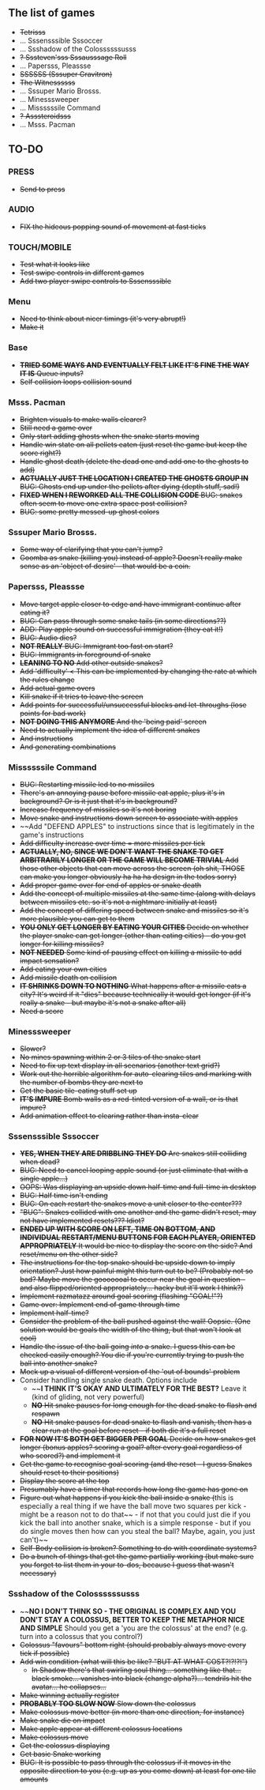 ## The list of games

- ~~Tetrisss~~
- ... Sssensssible Sssoccer
- ... Ssshadow of the Colossssssusss
- ~~? Sssteven'sss Sssausssage Roll~~
- ... Papersss, Pleassse
- ~~SSSSSS (Sssuper Gravitron)~~
- ~~The Witnessssss~~
- ... Sssuper Mario Brosss.
- ... Minesssweeper
- ... Missssssile Command
- ~~? Asssteroidsss~~
- ... Msss. Pacman

## TO-DO

### PRESS

- ~~Send to press~~

### AUDIO

- ~~FIX the hideous popping sound of movement at fast ticks~~

### TOUCH/MOBILE

- ~~Test what it looks like~~
- ~~Test swipe controls in different games~~
- ~~Add two player swipe controls to Sssensssible~~

### Menu

- ~~Need to think about nicer timings (it's very abrupt!)~~
- ~~Make it~~

### Base

- ~~__TRIED SOME WAYS AND EVENTUALLY FELT LIKE IT'S FINE THE WAY IT IS__ Queue inputs?~~
- ~~Self collision loops collision sound~~

### Msss. Pacman

- ~~Brighten visuals to make walls clearer?~~
- ~~Still need a game over~~
- ~~Only start adding ghosts when the snake starts moving~~
- ~~Handle win state on all pellets eaten (just reset the game but keep the score right?)~~
- ~~Handle ghost death (delete the dead one and add one to the ghosts to add)~~
- ~~__ACTUALLY JUST THE LOCATION I CREATED THE GHOSTS GROUP IN__ BUG: Ghosts end up under the pellets after dying (depth stuff, sad!)~~
- ~~__FIXED WHEN I REWORKED ALL THE COLLISION CODE__ BUG: snakes often seem to move one extra space post collision?~~
- ~~BUG: some pretty messed-up ghost colors~~

### Sssuper Mario Brosss.

- ~~Some way of clarifying that you can't jump?~~
- ~~Goomba as snake (killing you) instead of apple? Doesn't really make sense as an 'object of desire' - that would be a coin.~~

### Papersss, Pleassse

- ~~Move target apple closer to edge and have immigrant continue after eating it?~~
- ~~BUG: Can pass through some snake tails (in some directions??)~~
- ~~ADD: Play apple sound on successful immigration (they eat it!)~~
- ~~BUG: Audio dies?~~
- ~~__NOT REALLY__ BUG: Immigrant too fast on start?~~
- ~~BUG: Immigrants in foreground of snake~~
- ~~__LEANING TO NO__ Add other outside snakes?~~
- ~~Add 'difficulty' < This can be implemented by changing the rate at which the rules change~~
- ~~Add actual game overs~~
- ~~Kill snake if it tries to leave the screen~~
- ~~Add points for successful/unsuccessful blocks and let-throughs (lose points for bad work)~~
- ~~__NOT DOING THIS ANYMORE__ And the 'being paid' screen~~
- ~~Need to actually implement the idea of different snakes~~
- ~~And instructions~~
- ~~And generating combinations~~

### Missssssile Command

- ~~BUG: Restarting missile led to no missiles~~
- ~~There's an annoying pause before missile eat apple, plus it's in background? Or is it just that it's in background?~~
- ~~Increase frequency of missiles so it's not boring~~
- ~~Move snake and instructions down screen to associate with apples~~
- ~~Add "DEFEND APPLES" to instructions since that is legitimately in the game's instructions
- ~~Add difficulty increase over time = more missiles per tick~~
- ~~__ACTUALLY, NO, SINCE WE DON'T WANT THE SNAKE TO GET ARBITRARILY LONGER OR THE GAME WILL BECOME TRIVIAL__ Add those other objects that can move across the screen (oh shit, THOSE can make you longer obviously ha ha ha design in the todos sorry)~~
- ~~Add proper game over for end of apples or snake death~~
- ~~Add the concept of multiple missiles at the same time (along with delays between missiles etc. so it's not a nightmare initially at least)~~
- ~~Add the concept of differing speed between snake and missiles so it's more plausible you can get to them~~
- ~~__YOU ONLY GET LONGER BY EATING YOUR CITIES__ Decide on whether the player snake can get longer (other than eating cities) - do you get longer for killing missiles?~~
- ~~__NOT NEEDED__ Some kind of pausing effect on killing a missile to add impact sensation?~~
- ~~Add eating your own cities~~
- ~~Add missile death on collision~~
- ~~__IT SHRINKS DOWN TO NOTHING__ What happens after a missile eats a city? It's weird if it "dies" because technically it would get longer (if it's really a snake - but maybe it's not a snake after all)~~
- ~~Need a score~~

### Minesssweeper

- ~~Slower?~~
- ~~No mines spawning within 2 or 3 tiles of the snake start~~
- ~~Need to fix up text display in all scenarios (another text grid?)~~
- ~~Work out the horrible algorithm for auto-clearing tiles and marking with the number of bombs they are next to~~
- ~~Get the basic tile-eating stuff set up~~
- ~~__IT'S IMPURE__ Bomb walls as a red-tinted version of a wall, or is that impure?~~
- ~~Add animation effect to clearing rather than insta-clear~~

### Sssensssible Sssoccer

- ~~__YES, WHEN THEY ARE DRIBBLING THEY DO__ Are snakes still colliding when dead?~~
- ~~BUG: Need to cancel looping apple sound (or just eliminate that with a single apple...)~~
- ~~OOPS: Was displaying an upside down half-time and full-time in desktop~~
- ~~BUG: Half time isn't ending~~
- ~~BUG: On each restart the snakes move a unit closer to the center???~~
- ~~"BUG": Snakes collided with one another and the game didn't reset, may not have implemented resets??? Idiot?~~
- ~~__ENDED UP WITH SCORE ON LEFT, TIME ON BOTTOM, AND INDIVIDUAL RESTART/MENU BUTTONS FOR EACH PLAYER, ORIENTED APPROPRIATELY__ It would be nice to display the score on the side? And reset/menu on the other side?~~
- ~~The instructions for the top snake should be upside down to imply orientation? Just how painful might this turn out to be? (Probably not so bad? Maybe move the gooooooal to occur near the goal in question - and also flipped/oriented appropriately... hacky but it'll work I think?)~~
- ~~Implement razmatazz around goal scoring (flashing "GOAL!"?)~~
- ~~Game over: Implement end of game through time~~
- ~~Implement half-time?~~
- ~~Consider the problem of the ball pushed against the wall! Oopsie. (One solution would be goals the width of the thing, but that won't look at cool)~~
- ~~Handle the issue of the ball going _into_ a snake. I guess this can be checked easily enough? You die if you're currently trying to push the ball into another snake?~~
- ~~Mock up a visual of different version of the 'out of bounds' problem~~
- Consider handling single snake death. Options include
  - ~~__I THINK IT'S OKAY AND ULTIMATELY FOR THE BEST?__ Leave it (kind of gliding, not very powerful)
  - ~~__NO__ Hit snake pauses for long enough for the dead snake to flash and respawn~~
  - ~~__NO__ Hit snake pauses for dead snake to flash and vanish, then has a clear run at the goal before reset - if both die it's a full reset~~
- ~~__FOR NOW IT'S BOTH GET BIGGER PER GOAL__ Decide on how snakes get longer (bonus apples? scoring a goal? after every goal regardless of who scored?) and implement it~~
- ~~Get the game to recognise goal scoring (and the reset - I guess Snakes should reset to their positions)~~
- ~~Display the score at the top~~
- ~~Presumably have a timer that records how long the game has gone on~~
- ~~Figure out what happens if you kick the ball inside a snake (~~this is especially a real thing if we have the ball move two squares per kick - might be a reason not to do that~~ - if not that you could just die if you kick the ball into another snake, which is a simple response - but if you do single moves then how can you steal the ball? Maybe, again, you just can't)~~
- ~~Self-Body collision is broken? Something to do with coordinate systems?~~
- ~~Do a bunch of things that get the game partially working (but make sure you forget to list them in your to-dos, because I guess that wasn't necessary)~~

### Ssshadow of the Colossssssusss

- ~~__NO I DON'T THINK SO - THE ORIGINAL IS COMPLEX AND YOU DON'T STAY A COLOSSUS, BETTER TO KEEP THE METAPHOR NICE AND SIMPLE__ Should you get a 'you are the colossus' at the end? (e.g. turn into a colossus that you control?)
- ~~Colossus "favours" bottom right (should probably always move every tick if possible)~~
- ~~Add win condition (what will this be like? "BUT AT WHAT COST?!?!?!")~~
  - ~~In Shadow there's that swirling soul thing... something like that... black smoke... vanishes into black (change alpha?)... tendrils hit the avatar... he collapses...~~
- ~~Make winning actually register~~
- ~~__PROBABLY TOO SLOW NOW__ Slow down the colossus~~
- ~~Make colossus move better (in more than one direction, for instance)~~
- ~~Make snake die on impact~~
- ~~Make apple appear at different colossus locations~~
- ~~Make colossus move~~
- ~~Get the colossus displaying~~
- ~~Get basic Snake working~~
- ~~BUG: It is possible to pass through the colossus if it moves in the opposite direction to you (e.g. up as you come down) at least for one tile amounts~~
